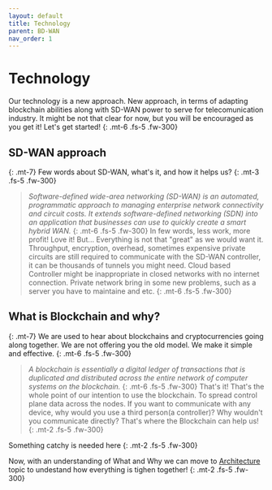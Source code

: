 ```yaml
---
layout: default
title: Technology
parent: BD-WAN
nav_order: 1
---
```


# Technology

Our technology is a new approach. New approach, in terms of adapting blockchain abilities along with SD-WAN power to serve for telecomunication industry. It might be not that clear for now, but you will be encouraged as you get it! Let's get started!
{: .mt-6 .fs-5 .fw-300}
## SD-WAN approach
{: .mt-7}
Few words about SD-WAN, what's it, and how it helps us?
{: .mt-3 .fs-5 .fw-300}
> *Software-defined wide-area networking (SD-WAN) is an automated, programmatic approach to managing enterprise network connectivity and circuit costs. It extends software-defined networking (SDN) into an application that businesses can use to quickly create a smart hybrid WAN.*
{: .mt-6 .fs-5 .fw-300}
In few words, less work, more profit! Love it! But... Everything is not that "great" as we would want it. Throughput, encryption, overhead, sometimes expensive private circuits are still required to communicate with the SD-WAN controller, it can be thousands of tunnels you might need. Cloud based Controller might be inappropriate in closed networks with no internet connection. Private network bring in some new problems, such as a server you have to maintaine and etc.
 {: .mt-6 .fs-5 .fw-300}


## What is Blockchain and why?
{: .mt-7}
We are used to hear about blockchains and cryptocurrencies going along together. We are not offering you the old model. We make it simple and effective.
{: .mt-6 .fs-5 .fw-300}
> *A blockchain is essentially a digital ledger of transactions that is duplicated and distributed across the entire network of computer systems on the blockchain.*
{: .mt-6 .fs-5 .fw-300}
That's it! That's the whole point of our intention to use the blockchain. To spread control plane data across the nodes. If you want to communicate with any device, why would you use a third person(a controller)? Why wouldn't you communicate directly? That's where the Blockchain can help us! 
{: .mt-2 .fs-5 .fw-300}

Something catchy is needed here
{: .mt-2 .fs-5 .fw-300}

Now, with an understanding of What and Why we can move to [Architecture](https://bd-wan.github.io//docs/Blockchain/Architecture/) topic to undestand how everything is tighen together!
{: .mt-2 .fs-5 .fw-300}




